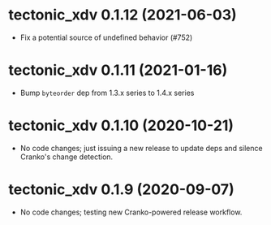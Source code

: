 # tectonic_xdv 0.1.12 (2021-06-03)

- Fix a potential source of undefined behavior (#752)


# tectonic_xdv 0.1.11 (2021-01-16)

- Bump `byteorder` dep from 1.3.x series to 1.4.x series


# tectonic_xdv 0.1.10 (2020-10-21)

- No code changes; just issuing a new release to update deps and silence
  Cranko's change detection.


# tectonic_xdv 0.1.9 (2020-09-07)

- No code changes; testing new Cranko-powered release workflow.
